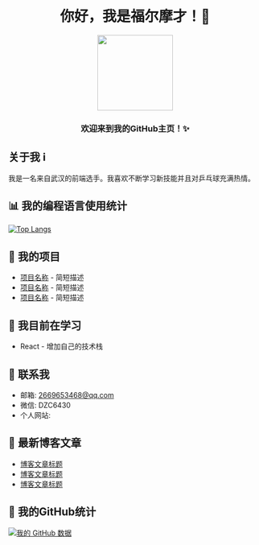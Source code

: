 <!-- 头部欢迎信息 -->
<h1 align="center">你好，我是福尔摩才！👋</h1>
<p align="center">
  <img src="你的头像图片链接" width="150px">
</p>
<h3 align="center">欢迎来到我的GitHub主页！✨</h3>

<!-- 个人信息 -->
## 关于我 ℹ️

我是一名来自武汉的前端选手。我喜欢不断学习新技能并且对乒乓球充满热情。

<!-- 语言统计 -->
## 📊 我的编程语言使用统计

[![Top Langs](https://github-readme-stats.vercel.app/api/top-langs/?username=fuermocai&layout=compact&theme=vue-dark)](https://github.com/anuraghazra/github-readme-stats)

<!-- 项目 -->
## 🔭 我的项目

- [项目名称](链接) - 简短描述
- [项目名称](链接) - 简短描述
- [项目名称](链接) - 简短描述

<!-- 学习 -->
## 🌱 我目前在学习

- React - 增加自己的技术栈

<!-- 联系方式 -->
## 💬 联系我

- 邮箱: 2669653468@qq.com
- 微信: DZC6430
- 个人网站: 

<!-- 博客文章 -->
## 📝 最新博客文章

- [博客文章标题](链接)
- [博客文章标题](链接)
- [博客文章标题](链接)

<!-- 统计卡片 -->
## 🚀 我的GitHub统计

[![我的 GitHub 数据](https://github-readme-stats.vercel.app/api?username=fuermocai&show_icons=true&theme=vue-dark)](https://github.com/anuraghazra/github-readme-stats)


